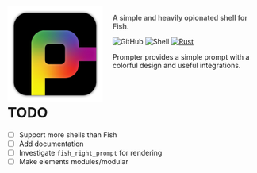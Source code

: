 <img src="docs/logo.png" align="left" width="192px" height="192px"/>
<img align="left" width="0" height="192px" hspace="10"/>

> **A simple and heavily opionated shell for Fish.**

![GitHub](https://img.shields.io/github/license/reeperto/prompter)
![Shell](https://img.shields.io/badge/shell-fish-blue)
[![Rust](https://github.com/Reeperto/prompter/actions/workflows/rust.yml/badge.svg)](https://github.com/Reeperto/prompter/actions/workflows/rust.yml)

Prompter provides a simple prompt with a colorful design and useful integrations.

<br>

# TODO

- [ ] Support more shells than Fish
- [ ] Add documentation
- [ ] Investigate ``fish_right_prompt`` for rendering
- [ ] Make elements modules/modular
